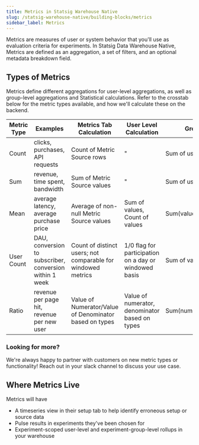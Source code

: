 ```yaml
---
title: Metrics in Statsig Warehouse Native
slug: /statsig-warehouse-native/building-blocks/metrics
sidebar_label: Metrics
---
```


Metrics are measures of user or system behavior that you'll use as evaluation criteria for
experiments. In Statsig Data Warehouse Native, Metrics are defined as an aggregation, a set of
filters, and an optional metadata breakdown field.

## Types of Metrics

Metrics define different aggregations for user-level aggregations, as well as group-level aggregations
and Statistical calculations. Refer to the crosstab below for the metric types available, and how
we'll calculate these on the backend.

| Metric Type | Examples                                                | Metrics Tab Calculation                                      | User Level Calculation                                | Group Calculation Type            | Stats Notes          |
| ----------- | ------------------------------------------------------- | ------------------------------------------------------------ | ----------------------------------------------------- | --------------------------------- | -------------------- |
| Count       | clicks, purchases, API requests                         | Count of Metric Source rows                                  | "                                                     | Sum of user values                |                      |
| Sum         | revenue, time spent, bandwidth                          | Sum of Metric Source values                                  | "                                                     | Sum of user values                |                      |
| Mean        | average latency, average purchase price                 | Average of non-null Metric Source values                     | Sum of values, Count of values                        | Sum(values)/Sum(counts)           | Delta Method applied |
| User Count  | DAU, conversion to subscriber, conversion within 1 week | Count of distinct users; not comparable for windowed metrics | 1/0 flag for participation on a day or windowed basis | Sum of values                     |                      |
| Ratio       | revenue per page hit, revenue per new user              | Value of Numerator/Value of Denominator based on types       | Value of numerator, denominator based on types        | Sum(numerators)/Sum(denominators) | Delta Method applied |

### Looking for more?

We're always happy to partner with customers on new metric types or functionality! Reach out in your slack channel to discuss your use case.

## Where Metrics Live

Metrics will have

- A timeseries view in their setup tab to help identify erroneous setup or source data
- Pulse results in experiments they've been chosen for
- Experiment-scoped user-level and experiment-group-level rollups in your warehouse
